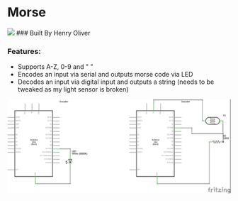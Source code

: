 # Morse
<img src="https://s2.gifyu.com/images/gif894565e4c3d1d68a.gif">
### Built By Henry Oliver

### Features:

- Supports A-Z, 0-9 and " "
- Encodes an input via serial and outputs morse code via LED
- Decodes an input via digital input and outputs a string (needs to be tweaked as my light sensor is broken)

<img src="https://raw.githubusercontent.com/henry9836/Arduino_Beep_And_Bops/master/Morse/morse_sch.jpg">
